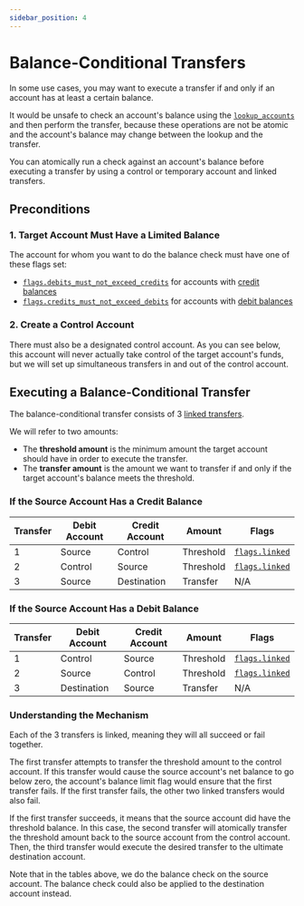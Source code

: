 ```yaml
---
sidebar_position: 4
---
```


# Balance-Conditional Transfers

In some use cases, you may want to execute a transfer if and only if an account has at least a
certain balance.

It would be unsafe to check an account's balance using the
[`lookup_accounts`](../../api-reference/operations/lookup_accounts.md) and then perform the
transfer, because these operations are not be atomic and the account's balance may change between
the lookup and the transfer.

You can atomically run a check against an account's balance before executing a transfer by using a
control or temporary account and linked transfers.

## Preconditions

### 1. Target Account Must Have a Limited Balance

The account for whom you want to do the balance check must have one of these flags set:

- [`flags.debits_must_not_exceed_credits`](../../api-reference/accounts.md#flagsdebits_must_not_exceed_credits)
  for accounts with [credit balances](../data-modeling.md#credit-balances)
- [`flags.credits_must_not_exceed_debits`](../../api-reference/accounts.md#flagscredits_must_not_exceed_debits)
  for accounts with [debit balances](../data-modeling.md#debit-balances)

### 2. Create a Control Account

There must also be a designated control account. As you can see below, this account will never
actually take control of the target account's funds, but we will set up simultaneous transfers in
and out of the control account.

## Executing a Balance-Conditional Transfer

The balance-conditional transfer consists of 3
[linked transfers](../client-requests.md#linked-events).

We will refer to two amounts:

- The **threshold amount** is the minimum amount the target account should have in order to execute
  the transfer.
- The **transfer amount** is the amount we want to transfer if and only if the target account's
  balance meets the threshold.

### If the Source Account Has a Credit Balance

| Transfer | Debit Account | Credit Account | Amount    | Flags                                                          |
| -------- | ------------- | -------------- | --------- | -------------------------------------------------------------- |
| 1        | Source        | Control        | Threshold | [`flags.linked`](../../api-reference/transfers.md#flagslinked) |
| 2        | Control       | Source         | Threshold | [`flags.linked`](../../api-reference/transfers.md#flagslinked) |
| 3        | Source        | Destination    | Transfer  | N/A                                                            |

### If the Source Account Has a Debit Balance

| Transfer | Debit Account | Credit Account | Amount    | Flags                                                          |
| -------- | ------------- | -------------- | --------- | -------------------------------------------------------------- |
| 1        | Control       | Source         | Threshold | [`flags.linked`](../../api-reference/transfers.md#flagslinked) |
| 2        | Source        | Control        | Threshold | [`flags.linked`](../../api-reference/transfers.md#flagslinked) |
| 3        | Destination   | Source         | Transfer  | N/A                                                            |

### Understanding the Mechanism

Each of the 3 transfers is linked, meaning they will all succeed or fail together.

The first transfer attempts to transfer the threshold amount to the control account. If this
transfer would cause the source account's net balance to go below zero, the account's balance limit
flag would ensure that the first transfer fails. If the first transfer fails, the other two linked
transfers would also fail.

If the first transfer succeeds, it means that the source account did have the threshold balance. In
this case, the second transfer will atomically transfer the threshold amount back to the source
account from the control account. Then, the third transfer would execute the desired transfer to the
ultimate destination account.

Note that in the tables above, we do the balance check on the source account. The balance check
could also be applied to the destination account instead.
